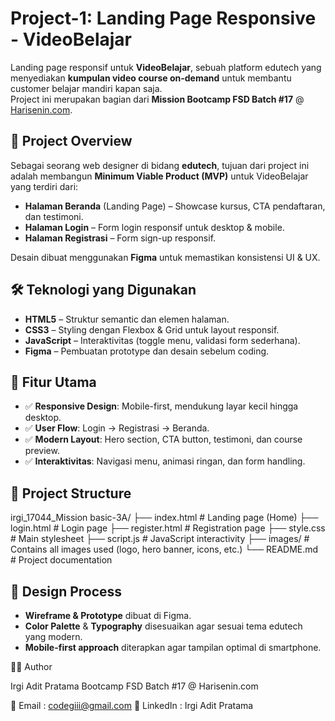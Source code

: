 # Project-1: Landing Page Responsive - VideoBelajar

Landing page responsif untuk **VideoBelajar**, sebuah platform edutech yang menyediakan **kumpulan video course on-demand** untuk membantu customer belajar mandiri kapan saja.  
Project ini merupakan bagian dari **Mission Bootcamp FSD Batch #17** @ [Harisenin.com](https://harisenin.com).

## 🎯 Project Overview
Sebagai seorang web designer di bidang **edutech**, tujuan dari project ini adalah membangun **Minimum Viable Product (MVP)** untuk VideoBelajar yang terdiri dari:
- **Halaman Beranda** (Landing Page) – Showcase kursus, CTA pendaftaran, dan testimoni.
- **Halaman Login** – Form login responsif untuk desktop & mobile.
- **Halaman Registrasi** – Form sign-up responsif.

Desain dibuat menggunakan **Figma** untuk memastikan konsistensi UI & UX.

## 🛠️ Teknologi yang Digunakan
- **HTML5** – Struktur semantic dan elemen halaman.
- **CSS3** – Styling dengan Flexbox & Grid untuk layout responsif.
- **JavaScript** – Interaktivitas (toggle menu, validasi form sederhana).
- **Figma** – Pembuatan prototype dan desain sebelum coding.

## 📱 Fitur Utama
- ✅ **Responsive Design**: Mobile-first, mendukung layar kecil hingga desktop.
- ✅ **User Flow**: Login → Registrasi → Beranda.
- ✅ **Modern Layout**: Hero section, CTA button, testimoni, dan course preview.
- ✅ **Interaktivitas**: Navigasi menu, animasi ringan, dan form handling.

## 📂 Project Structure
irgi_17044_Mission basic-3A/
├── index.html # Landing page (Home)
├── login.html # Login page
├── register.html # Registration page
├── style.css # Main stylesheet
├── script.js # JavaScript interactivity
├── images/ # Contains all images used (logo, hero banner, icons, etc.)
└── README.md # Project documentation


## 🎨 Design Process
- **Wireframe & Prototype** dibuat di Figma.
- **Color Palette** & **Typography** disesuaikan agar sesuai tema edutech yang modern.
- **Mobile-first approach** diterapkan agar tampilan optimal di smartphone.

👨‍💻 Author

Irgi Adit Pratama
Bootcamp FSD Batch #17 @ Harisenin.com

📧 Email : codegiii@gmail.com
💼 LinkedIn : Irgi Adit Pratama
